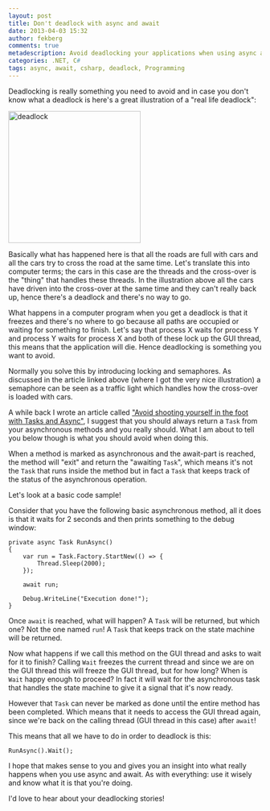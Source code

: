```yaml
---
layout: post
title: Don't deadlock with async and await
date: 2013-04-03 15:32
author: fekberg
comments: true
metadescription: Avoid deadlocking your applications when using async and await.
categories: .NET, C#
tags: async, await, csharp, deadlock, Programming
---
```

Deadlocking is really something you need to avoid and in case you don't know what a deadlock is here's a great illustration of a "real life deadlock":

<img src="https://cdn.filipekberg.se/fekberg-blog/wp-content/uploads/2013/04/deadlock.png" alt="deadlock" width="263" height="262" class="alignright size-full wp-image-1896" />

Basically what has happened here is that all the roads are full with cars and all the cars try to cross the road at the same time. Let's translate this into computer terms; the cars in this case are the threads and the cross-over is the "thing" that handles these threads. In the illustration above all the cars have driven into the cross-over at the same time and they can't really back up, hence there's a deadlock and there's no way to go.<!--excerpt-->

What happens in a computer program when you get a deadlock is that it freezes and there's no where to go because all paths are occupied or waiting for something to finish. Let's say that process X waits for process Y and process Y waits for process X and both of these lock up the GUI thread, this means that the application will die. Hence deadlocking is something you want to avoid.

Normally you solve this by introducing locking and semaphores. As discussed in the article linked above (where I got the very nice illustration) a semaphore can be seen as a traffic light which handles how the cross-over is loaded with cars.

A while back I wrote an article called <a href="https://www.filipekberg.se/2012/09/20/avoid-shooting-yourself-in-the-foot-with-tasks-and-async/" target="_blank">"Avoid shooting yourself in the foot with Tasks and Async"</a>, I suggest that you should always return a `Task` from your asynchronous methods and you really should. What I am about to tell you below though is what you should avoid when doing this.

When a method is marked as asynchronous and the await-part is reached, the method will "exit" and return the "awaiting `Task`", which means it's not the `Task` that runs inside the method but in fact a `Task` that keeps track of the status of the asynchronous operation. 

Let's look at a basic code sample!

Consider that you have the following basic asynchronous method, all it does is that it waits for 2 seconds and then prints something to the debug window:

	private async Task RunAsync()
	{
	    var run = Task.Factory.StartNew(() => {
	        Thread.Sleep(2000);
	    });

	    await run;

	    Debug.WriteLine("Execution done!");
	}

Once `await` is reached, what will happen? A `Task` will be returned, but which one? Not the one named `run`! A `Task` that keeps track on the state machine will be returned.

Now what happens if we call this method on the GUI thread and asks to wait for it to finish? Calling `Wait` freezes the current thread and since we are on the GUI thread this will freeze the GUI thread, but for how long? When is `Wait` happy enough to proceed? In fact it will wait for the asynchronous task that handles the state machine to give it a signal that it's now ready.

However that `Task` can never be marked as done until the entire method has been completed. Which means that it needs to access the GUI thread again, since we're back on the calling thread (GUI thread in this case) after `await`!

This means that all we have to do in order to deadlock is this:

	RunAsync().Wait();

I hope that makes sense to you and gives you an insight into what really happens when you use async and await. As with everything: use it wisely and know what it is that you're doing.

I'd love to hear about your deadlocking stories!

